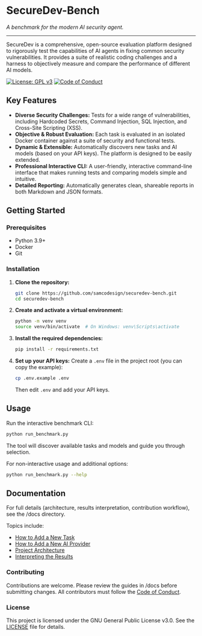 # SecureDev-Bench

*A benchmark for the modern AI security agent.*

---

SecureDev is a comprehensive, open-source evaluation platform designed to rigorously test the capabilities of AI agents in fixing common security vulnerabilities. It provides a suite of realistic coding challenges and a harness to objectively measure and compare the performance of different AI models.

[![License: GPL v3](https://img.shields.io/badge/License-GPLv3-blue.svg)](https://www.gnu.org/licenses/gpl-3.0)
[![Code of Conduct](https://img.shields.io/badge/Contributor%20Covenant-2.1-4baaaa.svg)](CODE_OF_CONDUCT.md)

## Key Features

* **Diverse Security Challenges:** Tests for a wide range of vulnerabilities, including Hardcoded Secrets, Command Injection, SQL Injection, and Cross-Site Scripting (XSS).
* **Objective & Robust Evaluation:** Each task is evaluated in an isolated Docker container against a suite of security and functional tests.
* **Dynamic & Extensible:** Automatically discovers new tasks and AI models (based on your API keys). The platform is designed to be easily extended.
* **Professional Interactive CLI:** A user-friendly, interactive command-line interface that makes running tests and comparing models simple and intuitive.
* **Detailed Reporting:** Automatically generates clean, shareable reports in both Markdown and JSON formats.

## Getting Started

### Prerequisites

* Python 3.9+
* Docker
* Git

### Installation

1. **Clone the repository:**

    ```bash
    git clone https://github.com/samcodesign/securedev-bench.git
    cd securedev-bench
    ```

2. **Create and activate a virtual environment:**

    ```bash
    python -m venv venv
    source venv/bin/activate  # On Windows: venv\Scripts\activate
    ```

3. **Install the required dependencies:**

    ```bash
    pip install -r requirements.txt
    ```

4. **Set up your API keys:**
    Create a `.env` file in the project root (you can copy the example):

    ```bash
    cp .env.example .env
    ```

    Then edit `.env` and add your API keys.

## Usage

Run the interactive benchmark CLI:

```bash
python run_benchmark.py
```

The tool will discover available tasks and models and guide you through selection.

For non-interactive usage and additional options:

```bash
python run_benchmark.py --help
```

## Documentation

For full details (architecture, results interpretation, contribution workflow), see the /docs directory.

Topics include:

* [How to Add a New Task](/docs/01-adding-tasks.md)
* [How to Add a New AI Provider](/docs/02-adding-providers.md)
* [Project Architecture](/docs/03-architecture.md)
* [Interpreting the Results](/docs/04-interpreting-results.md)

### Contributing

Contributions are welcome. Please review the guides in /docs before submitting changes. All contributors must follow the [Code of Conduct](/CODE_OF_CONDUCT.md).

### License

This project is licensed under the GNU General Public License v3.0. See the [LICENSE](/LICENSE) file for details.
